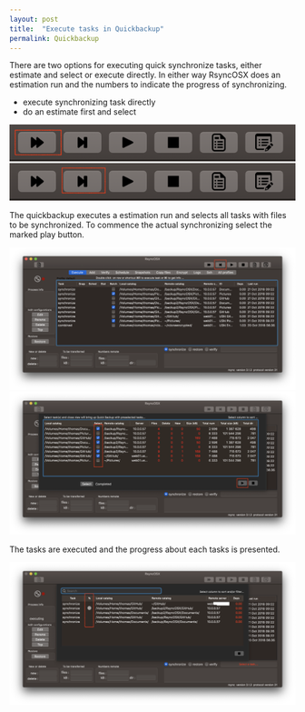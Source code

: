 ```yaml
---
layout: post
title:  "Execute tasks in Quickbackup"
permalink: Quickbackup
---
```

There are two options for executing quick synchronize tasks, either estimate and select or execute directly. In either way RsyncOSX does an estimation run and the numbers to indicate the progress of synchronizing.

- execute synchronizing task directly
- do an estimate first and select

![](/images/RsyncOSX/master/quickbackup/menu4.png)
![](/images/RsyncOSX/master/quickbackup/menu2.png)

The quickbackup executes a estimation run and selects all tasks with files to be synchronized. To commence the actual synchronizing select the marked play button.

![Execute view](/images/RsyncOSX/master/quickbackup/quickbackup1.png)
![Execute view](/images/RsyncOSX/master/quickbackup/quickbackup2.png)

The tasks are executed and the progress about each tasks is presented.

![Execute view](/images/RsyncOSX/master/quickbackup/quickbackup3.png)
